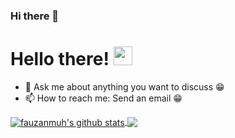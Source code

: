 ### Hi there 👋

<!--
**fauzanmuh/fauzanmuh** is a ✨ _special_ ✨ repository because its `README.md` (this file) appears on your GitHub profile.

Here are some ideas to get you started:

- 🔭 I’m currently working on ...
<code><img height="50" src="https://raw.githubusercontent.com/github/explore/80688e429a7d4ef2fca1e82350fe8e3517d3494d/topics/windows/windows.png"></code>
- 🌱 I’m currently learning ...

<code><img height="50" src="https://raw.githubusercontent.com/github/explore/80688e429a7d4ef2fca1e82350fe8e3517d3494d/topics/javascript/javascript.png"></code>
<code><img height="50" src="https://raw.githubusercontent.com/github/explore/80688e429a7d4ef2fca1e82350fe8e3517d3494d/topics/java/java.png"></code>
- 👯 I’m looking to collaborate on ...
- 🤔 I’m looking for help with ...
- 💬 Ask me about ...
- 📫 How to reach me: [Click Me](https://instagram.com/fauzanmuh__/)
- 😄 Pronouns: ...
- ⚡ Fun fact: ...
-->
# Hello there! <img src="https://raw.githubusercontent.com/MartinHeinz/MartinHeinz/master/wave.gif" width="30px">

- 💬 Ask me about anything you want to discuss :grin:
- 📫 How to reach me: Send an email :grin:


<a href="https://github.com/anuraghazra/github-readme-stats">
  <img align="center" src="https://github-readme-stats.anuraghazra1.vercel.app/api?username=fauzanmuh&show_icons=true&include_all_commits=true&theme=radical" alt="fauzanmuh's github stats" />
</a>
<a href="https://github.com/anuraghazra/github-readme-stats">
  <!-- Change the `github-readme-stats.anuraghazra1.vercel.app` to `github-readme-stats.vercel.app`  -->
  <img align="center" src="https://github-readme-stats.anuraghazra1.vercel.app/api/top-langs/?username=fauzanmuh&layout=compact&theme=radical" />
</a>
